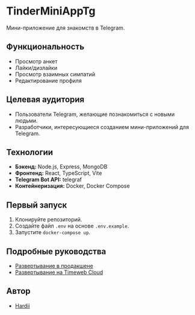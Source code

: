 # TinderMiniAppTg

Мини-приложение для знакомств в Telegram.

## Функциональность

- Просмотр анкет
- Лайки/дизлайки
- Просмотр взаимных симпатий
- Редактирование профиля

## Целевая аудитория

- Пользователи Telegram, желающие познакомиться с новыми людьми.
- Разработчики, интересующиеся созданием мини-приложений для Telegram.

## Технологии

- **Бэкенд:** Node.js, Express, MongoDB
- **Фронтенд:** React, TypeScript, Vite
- **Telegram Bot API:** telegraf
- **Контейнеризация:** Docker, Docker Compose

## Первый запуск

1. Клонируйте репозиторий.
2. Создайте файл `.env` на основе `.env.example`.
3. Запустите `docker-compose up`.

## Подробные руководства

- [Развертывание в продакшене](deploy-production.md)
- [Развертывание на Timeweb Cloud](deploy-timeweb.md)

## Автор

- [Hardii](https://github.com/Hardii)
